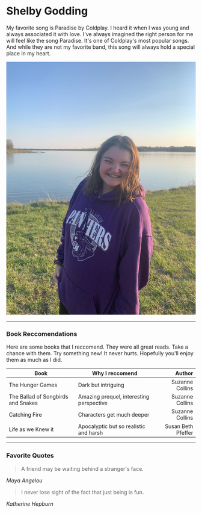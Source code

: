 # Shelby Godding

My favorite song is Paradise by Coldplay. I heard it when I was young and always associated it with love. I've always imagined the right person for me will feel like the song Paradise. It's one of Coldplay's most popular songs. And while they are not my favorite band, this song will always hold a special place in my heart. 

![Picture](goodpicofme.jpg)

---

### Book Reccomendations

Here are some books that I reccomend. They were all great reads. Take a chance with them. Try something new! It never hurts. Hopefully you'll enjoy them as much as I did.


|                 Book                  |                 Why I reccomend               |         Author        |
|                  ---                  |                      ---                      |          ---:         |
|            The Hunger Games           |               Dark but intriguing             |    Suzanne Collins    |
|   The Ballad of Songbirds and Snakes  |   Amazing prequel, interesting perspective    |     Suzanne Collins   |
|              Catching Fire            |            Characters get much deeper         |    Suzanne Collins    |
|           Life as we Knew it          |    Apocalyptic but so realistic and harsh     |   Susan Beth Pfeffer  |

--- 

### Favorite Quotes

>A friend may be waiting behind a stranger's face.

*Maya Angelou*

>I never lose sight of the fact that just being is fun.

*Katherine Hepburn*
